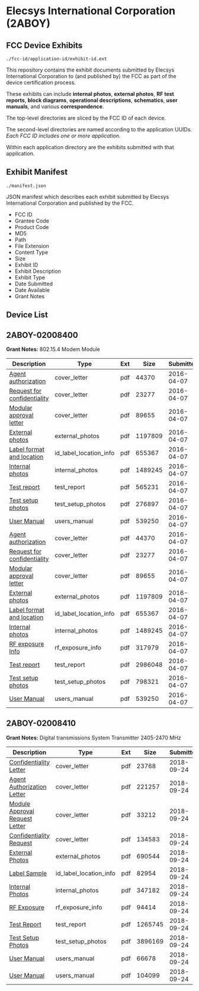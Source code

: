 # Elecsys International Corporation (2ABOY)
## FCC Device Exhibits

```
./fcc-id/application-id/exhibit-id.ext
```

This repository contains the exhibit documents submitted by Elecsys International Corporation to (and published by) the FCC as part of the device certification process.

These exhibits can include **internal photos**, **external photos**, **RF test reports**, **block diagrams**, **operational descriptions**, **schematics**, **user manuals**, and various **correspondence**.

The top-level directories are sliced by the FCC ID of each device.

The second-level directories are named according to the application UUIDs. *Each FCC ID includes one or more application.*

Within each application directory are the exhibits submitted with that application. 

## Exhibit Manifest

```
./manifest.json
```

JSON manifest which describes each exhibit submitted by Elecsys International Corporation and published by the FCC.

- FCC ID
- Grantee Code
- Product Code
- MD5
- Path
- File Extension
- Content Type
- Size
- Exhibit ID
- Exhibit Description
- Exhibit Type
- Date Submitted
- Date Available
- Grant Notes

## Device List
## 2ABOY-02008400
**Grant Notes:** 802.15.4 Modem Module

| Description | Type | Ext | Size | Submitted | Available |
| ----------- | ---- | --- | ---- | --------- | --------- |
| [Agent authorization](2ABOY-02008400/d3989694dd8b5ef0b5f2fe04bb64d694/2952887.pdf) | cover_letter | pdf | 44370 | 2016-04-07 | 2016-04-07 |
| [Request for confidentiality](2ABOY-02008400/d3989694dd8b5ef0b5f2fe04bb64d694/2952888.pdf) | cover_letter | pdf | 23277 | 2016-04-07 | 2016-04-07 |
| [Modular approval letter](2ABOY-02008400/d3989694dd8b5ef0b5f2fe04bb64d694/2952889.pdf) | cover_letter | pdf | 89655 | 2016-04-07 | 2016-04-07 |
| [External photos](2ABOY-02008400/d3989694dd8b5ef0b5f2fe04bb64d694/2952886.pdf) | external_photos | pdf | 1197809 | 2016-04-07 | 2016-04-07 |
| [Label format and location](2ABOY-02008400/d3989694dd8b5ef0b5f2fe04bb64d694/2952890.pdf) | id_label_location_info | pdf | 655367 | 2016-04-07 | 2016-04-07 |
| [Internal photos](2ABOY-02008400/d3989694dd8b5ef0b5f2fe04bb64d694/2952891.pdf) | internal_photos | pdf | 1489245 | 2016-04-07 | 2016-04-07 |
| [Test report](2ABOY-02008400/d3989694dd8b5ef0b5f2fe04bb64d694/2952907.pdf) | test_report | pdf | 565231 | 2016-04-07 | 2016-04-07 |
| [Test setup photos](2ABOY-02008400/d3989694dd8b5ef0b5f2fe04bb64d694/2952908.pdf) | test_setup_photos | pdf | 276897 | 2016-04-07 | 2016-04-07 |
| [User Manual](2ABOY-02008400/d3989694dd8b5ef0b5f2fe04bb64d694/2952892.pdf) | users_manual | pdf | 539250 | 2016-04-07 | 2016-04-07 |
| [Agent authorization](2ABOY-02008400/1101036e1ec9e35c8c0cc2c4c791f43b/2952887.pdf) | cover_letter | pdf | 44370 | 2016-04-07 | 2016-04-07 |
| [Request for confidentiality](2ABOY-02008400/1101036e1ec9e35c8c0cc2c4c791f43b/2952888.pdf) | cover_letter | pdf | 23277 | 2016-04-07 | 2016-04-07 |
| [Modular approval letter](2ABOY-02008400/1101036e1ec9e35c8c0cc2c4c791f43b/2952889.pdf) | cover_letter | pdf | 89655 | 2016-04-07 | 2016-04-07 |
| [External photos](2ABOY-02008400/1101036e1ec9e35c8c0cc2c4c791f43b/2952886.pdf) | external_photos | pdf | 1197809 | 2016-04-07 | 2016-04-07 |
| [Label format and location](2ABOY-02008400/1101036e1ec9e35c8c0cc2c4c791f43b/2952890.pdf) | id_label_location_info | pdf | 655367 | 2016-04-07 | 2016-04-07 |
| [Internal photos](2ABOY-02008400/1101036e1ec9e35c8c0cc2c4c791f43b/2952891.pdf) | internal_photos | pdf | 1489245 | 2016-04-07 | 2016-04-07 |
| [RF exposure Info](2ABOY-02008400/1101036e1ec9e35c8c0cc2c4c791f43b/2952895.pdf) | rf_exposure_info | pdf | 317979 | 2016-04-07 | 2016-04-07 |
| [Test report](2ABOY-02008400/1101036e1ec9e35c8c0cc2c4c791f43b/2952893.pdf) | test_report | pdf | 2986048 | 2016-04-07 | 2016-04-07 |
| [Test setup photos](2ABOY-02008400/1101036e1ec9e35c8c0cc2c4c791f43b/2952894.pdf) | test_setup_photos | pdf | 798321 | 2016-04-07 | 2016-04-07 |
| [User Manual](2ABOY-02008400/1101036e1ec9e35c8c0cc2c4c791f43b/2952892.pdf) | users_manual | pdf | 539250 | 2016-04-07 | 2016-04-07 |
## 2ABOY-02008410
**Grant Notes:** Digital transmissions System Transmitter 2405-2470 MHz

| Description | Type | Ext | Size | Submitted | Available |
| ----------- | ---- | --- | ---- | --------- | --------- |
| [Confidentiality Letter](2ABOY-02008410/36cad94b9019a780d31c9559c900fd33/4016505.pdf) | cover_letter | pdf | 23768 | 2018-09-24 | 2018-09-24 |
| [Agent Authorization Letter](2ABOY-02008410/36cad94b9019a780d31c9559c900fd33/4016506.pdf) | cover_letter | pdf | 221257 | 2018-09-24 | 2018-09-24 |
| [Module Approval Request Letter](2ABOY-02008410/36cad94b9019a780d31c9559c900fd33/4016512.pdf) | cover_letter | pdf | 33212 | 2018-09-24 | 2018-09-24 |
| [Confidentiality Request](2ABOY-02008410/36cad94b9019a780d31c9559c900fd33/4016513.pdf) | cover_letter | pdf | 134583 | 2018-09-24 | 2018-09-24 |
| [External Photos](2ABOY-02008410/36cad94b9019a780d31c9559c900fd33/4016504.pdf) | external_photos | pdf | 690544 | 2018-09-24 | 2018-09-24 |
| [Label Sample](2ABOY-02008410/36cad94b9019a780d31c9559c900fd33/4016508.pdf) | id_label_location_info | pdf | 82954 | 2018-09-24 | 2018-09-24 |
| [Internal Photos](2ABOY-02008410/36cad94b9019a780d31c9559c900fd33/4016507.pdf) | internal_photos | pdf | 347182 | 2018-09-24 | 2018-09-24 |
| [RF Exposure](2ABOY-02008410/36cad94b9019a780d31c9559c900fd33/4016509.pdf) | rf_exposure_info | pdf | 94414 | 2018-09-24 | 2018-09-24 |
| [Test Report](2ABOY-02008410/36cad94b9019a780d31c9559c900fd33/4016515.pdf) | test_report | pdf | 1265745 | 2018-09-24 | 2018-09-24 |
| [Test Setup Photos](2ABOY-02008410/36cad94b9019a780d31c9559c900fd33/4016510.pdf) | test_setup_photos | pdf | 3896169 | 2018-09-24 | 2018-09-24 |
| [User Manual](2ABOY-02008410/36cad94b9019a780d31c9559c900fd33/4016511.pdf) | users_manual | pdf | 66678 | 2018-09-24 | 2018-09-24 |
| [User Manual](2ABOY-02008410/36cad94b9019a780d31c9559c900fd33/4016514.pdf) | users_manual | pdf | 104099 | 2018-09-24 | 2018-09-24 |
